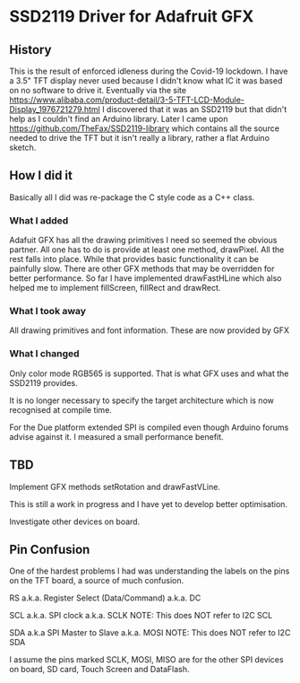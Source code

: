 # SSD2119 Driver for Adafruit GFX
## History
This is the result of enforced idleness during the Covid-19 lockdown. I have a 3.5" TFT display never used because I didn't know what IC it was based on no software to drive it. 
Eventually  via the site https://www.alibaba.com/product-detail/3-5-TFT-LCD-Module-Display_1976721279.html I discovered that it was an SSD2119 but that didn't help as I couldn't find an Arduino library.
Later I came upon https://github.com/TheFax/SSD2119-library which contains all the source needed to drive the TFT but it isn't really a library, rather a flat Arduino sketch.
## How I did it
Basically all I did was re-package the C style code as a C++ class.<p>
### What I added
Adafuit GFX has all the drawing primitives I need so seemed the obvious partner. All one has to do is provide at least one method, drawPixel. All the rest falls into place.
While that provides basic functionality it can be painfully slow. There are other GFX methods that may be overridden for better performance. So far I have implemented drawFastHLine which also helped me to implement fillScreen, fillRect and drawRect.
### What I took away
All drawing primitives and font information. These are now provided by GFX
### What I changed
Only color mode RGB565 is supported. That is what GFX uses and what the SSD2119 provides.<p>
It is no longer necessary to specify the target architecture which is now recognised at compile time.<p>
For the Due platform extended SPI is compiled even though Arduino forums advise against it. I measured a small performance benefit.
## TBD
Implement GFX methods setRotation and drawFastVLine.<p>
This is still a work in progress and I have yet to develop better optimisation.<p>
Investigate other devices on board.
## Pin Confusion
One of the hardest problems I had was understanding the labels on the pins on the TFT board, a source of much confusion.<p>
RS   a.k.a. Register Select (Data/Command) a.k.a. DC<p>
SCL  a.k.a. SPI clock a.k.a. SCLK  NOTE: This does NOT refer to I2C SCL<p>
SDA  a.k.a  SPI Master to Slave a.k.a. MOSI  NOTE: This does NOT refer to I2C SDA<p>
I assume the pins marked SCLK, MOSI, MISO are for the other SPI devices on board, SD card, Touch Screen and DataFlash.
  

